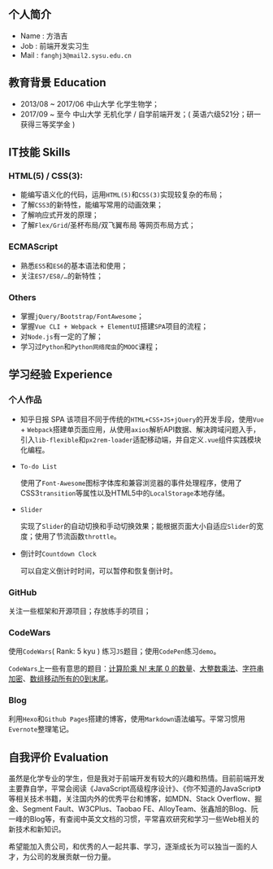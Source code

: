 ## 个人简介

* Name : 方浩吉
* Job :    前端开发实习生
* Mail :  `fanghj3@mail2.sysu.edu.cn`


## 教育背景 Education

* 2013/08 ~ 2017/06  中山大学 化学生物学；
* 2017/09 ~ 至今        中山大学 无机化学 / 自学前端开发；( 英语六级521分；研一获得三等奖学金 )

## IT技能 Skills

### HTML(5) / CSS(3):
* 能编写语义化的代码，运用`HTML(5)`和`CSS(3)`实现较复杂的布局；
* 了解`CSS3`的新特性，能编写常用的动画效果；
* 了解响应式开发的原理；
* 了解`Flex/Grid`/圣杯布局/双飞翼布局 等网页布局方式；

### ECMAScript
* 熟悉`ES5`和`ES6`的基本语法和使用；
* 关注`ES7/ES8/…`的新特性；

### Others
* 掌握`jQuery/Bootstrap/FontAwesome`；
* 掌握`Vue CLI + Webpack + ElementUI`搭建`SPA`项目的流程；
* 对`Node.js`有一定的了解；
* 学习过`Python`和`Python网络爬虫`的`MOOC`课程；

## 学习经验 Experience

### 个人作品
* 知乎日报 SPA
  该项目不同于传统的`HTML+CSS+JS+jQuery`的开发手段，使用`Vue` + `Webpack`搭建单页面应用，从使用`axios`解析API数据、解决跨域问题入手，引入`lib-flexible`和`px2rem-loader`适配移动端，并自定义`.vue`组件实践模块化编程。

* `To-do List`

  使用了`Font-Awesome`图标字体库和兼容浏览器的事件处理程序，使用了CSS3`transition`等属性以及HTML5中的`LocalStorage`本地存储。

* `Slider`

  实现了`Slider`的自动切换和手动切换效果；能根据页面大小自适应`Slider`的宽度；使用了节流函数`throttle`。

* 倒计时`Countdown Clock`

  可以自定义倒计时时间，可以暂停和恢复倒计时。

### GitHub
关注一些框架和开源项目；存放练手的项目；

### CodeWars

使用`CodeWars`( Rank: 5 kyu ) 练习`JS`题目；使用`CodePen`练习`demo`。

`CodeWars`上一些有意思的题目：[计算阶乘 N! 末尾 0 的数量](https://www.codewars.com/kata/52f787eb172a8b4ae1000a34/solutions/javascript)、[大整数乘法](https://www.codewars.com/kata/multiplying-numbers-as-strings/)、[字符串加密](https://www.codewars.com/kata/encrypt-this)、[数组移动所有的0到末尾](https://www.codewars.com/kata/52597aa56021e91c93000cb0/)。

### Blog
利用`Hexo`和`Github Pages`搭建的博客，使用`Markdown`语法编写。平常习惯用`Evernote`整理笔记。

## 自我评价 Evaluation

​	虽然是化学专业的学生，但是我对于前端开发有较大的兴趣和热情。目前前端开发主要靠自学，平常会阅读《JavaScript高级程序设计》、《你不知道的JavaScript》等相关技术书籍，关注国内外的优秀平台和博客，如MDN、Stack Overflow、掘金、Segment Fault、W3CPlus、Taobao FE、AlloyTeam、张鑫旭的Blog、阮一峰的Blog等，有查阅中英文文档的习惯，平常喜欢研究和学习一些Web相关的新技术和新知识。

​	希望能加入贵公司，和优秀的人一起共事、学习，逐渐成长为可以独当一面的人才，为公司的发展贡献一份力量。

